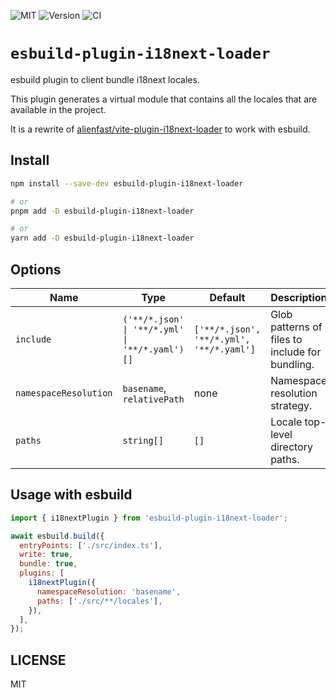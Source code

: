 ![MIT](https://img.shields.io/badge/License-MIT-green?style=flat-square)
![Version](https://img.shields.io/npm/v/esbuild-plugin-i18next-loader?style=flat-square)
![CI](https://img.shields.io/github/actions/workflow/status/rowellx68/i18next-utilities/publish.yml?style=flat-square)

# `esbuild-plugin-i18next-loader`

esbuild plugin to client bundle i18next locales.

This plugin generates a virtual module that contains all the locales that are available in the project.

It is a rewrite of [alienfast/vite-plugin-i18next-loader](https://github.com/alienfast/vite-plugin-i18next-loader) to work with esbuild.

## Install

```bash
npm install --save-dev esbuild-plugin-i18next-loader

# or
pnpm add -D esbuild-plugin-i18next-loader

# or
yarn add -D esbuild-plugin-i18next-loader
```

## Options

| Name                  | Type                                           | Default                                  | Description                                     |
| --------------------- | ---------------------------------------------- | ---------------------------------------- | ----------------------------------------------- |
| `include`             | `('**/*.json' \| '**/*.yml' \| '**/*.yaml')[]` | `['**/*.json', '**/*.yml', '**/*.yaml']` | Glob patterns of files to include for bundling. |
| `namespaceResolution` | `basename`, `relativePath`                     | none                                     | Namespace resolution strategy.                  |
| `paths`               | `string[]`                                     | `[]`                                     | Locale top-level directory paths.               |

## Usage with esbuild

```js
import { i18nextPlugin } from 'esbuild-plugin-i18next-loader';

await esbuild.build({
  entryPoints: ['./src/index.ts'],
  write: true,
  bundle: true,
  plugins: [
    i18nextPlugin({
      namespaceResolution: 'basename',
      paths: ['./src/**/locales'],
    }),
  ],
});
```

## LICENSE

MIT
